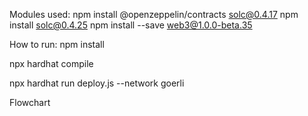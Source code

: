 
Modules used: 
npm install @openzeppelin/contracts
solc@0.4.17
npm install solc@0.4.25
npm install --save web3@1.0.0-beta.35

How to run:
  npm install
  
  npx hardhat compile
  
  npx hardhat run deploy.js --network goerli


Flowchart

